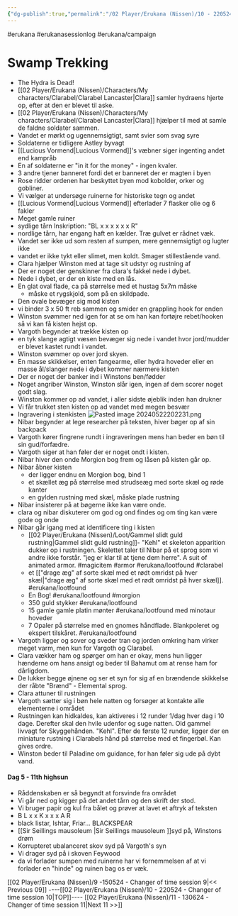 ```yaml
---
{"dg-publish":true,"permalink":"/02 Player/Erukana (Nissen)/10 - 220524 - Changer of time session 10/"}
---
```


#erukana #erukanasessionlog #erukana/campaign 

# Swamp Trekking 
- The Hydra is Dead! 
- [[02 Player/Erukana (Nissen)/Characters/My characters/Clarabel/Clarabel Lancaster\|Clara]] samler hydraens hjerte op, efter at den er blevet til aske.
- [[02 Player/Erukana (Nissen)/Characters/My characters/Clarabel/Clarabel Lancaster\|Clara]] hjælper til med at samle de faldne soldater sammen. 
- Vandet er mørkt og ugennemsigtigt, samt svier som svag syre 
- Soldaterne er tidligere Astley byvagt
- [[Lucious Vormend\|Lucious Vormend]]'s væbner siger ingenting andet end kampråb
- En af soldaterne er "in it for the money" - ingen kvaler.
- 3 andre tjener banneret fordi det er banneret der er magten i byen 
- Rose ridder ordenen har beskyttet byen mod kobolder, orker og gobliner. 
- Vi vælger at undersøge ruinerne for historiske tegn og andet 
- [[Lucious Vormend\|Lucious Vormend]] efterlader 7 flasker olie og 6 fakler
- Meget gamle ruiner 
- sydlige tårn Inskription: "BL x x x x x x R"
- nordlige tårn, har engang haft en kælder. Træ gulvet er rådnet væk. 
- Vandet ser ikke ud som resten af sumpen, mere gennemsigtigt og lugter ikke 
- vandet er ikke tykt eller slimet, men koldt. Smager stillestående vand. 
- Clara hjælper Winston med at tage sit udstyr og rustning af
- Der er noget der genskinner fra clara's fakkel nede i dybet.
- Nede i dybet, er der en kiste med en lås. 
- En glat oval flade, ca på størrelse med et hustag 5x7m måske
	- måske et rygskjold, som på en skildpade.
- Den ovale bevæger sig mod kisten 
- vi binder 3 x 50 ft reb sammen og smider en grappling hook for enden
- Winston svømmer ned igen for at se om han kan fortøjre rebet/hooken så vi kan få kisten hejst op.
- Vargoth begynder at trække kisten op
- en tyk slange agtigt væsen bevæger sig nede i vandet hvor jord/mudder er blevet kastet rundt i vandet. 
- Winston svømmer op over jord skyen. 
- En masse skikkelser, enten fangearme, eller hydra hoveder eller en masse ål/slanger nede i dybet kommer nærmere kisten 
- Der er noget der banker ind i Winstons ben/fødder 
- Noget angriber Winston, Winston slår igen, ingen af dem scorer noget godt slag.
- Winston kommer op ad vandet, i aller sidste øjeblik inden han drukner 
- Vi får trukket sten kisten op ad vandet med megen besvær 
- Ingravering i stenkisten 
 ![Pasted image 20240522202231.png](/img/user/10%20Attachments/Pasted%20image%2020240522202231.png)
- Nibar begynder at lege researcher på teksten, hiver bøger op af sin backpack 
- Vargoth kører fingrene rundt i ingraveringen mens han beder en bøn til sin gud/forfædre. 
- Vargoth siger at han føler der er noget ondt i kisten.
- Nibar hiver den onde Morgion bog frem og låsen på kisten går op. 
- Nibar åbner kisten 
	- der ligger endnu en Morgion bog, bind 1
	- et skællet æg på størrelse med strudseæg med sorte skæl og røde kanter 
	- en gylden rustning med skæl, måske plade rustning 
- Nibar insisterer på at bøgerne ikke kan være onde. 
- clara og nibar diskuterer om god og ond findes og om ting kan være gode og onde 
- Nibar går igang med at identificere ting i kisten 
	- [[02 Player/Erukana (Nissen)/Loot/Gammel slidt guld rustning\|Gammel slidt guld rustning]]- "Kehl" et skeleton apparition dukker op i rustningen. Skelettet taler til Nibar på et sprog som vi andre ikke forstår. "jeg er klar til at tjene dem herre". A suit of animated armor. #magicitem #armor  #erukana/lootfound #clarabel 
	- et [["drage æg" af sorte skæl med et rødt omridst på hver skæl\|"drage æg" af sorte skæl med et rødt omridst på hver skæl]]. #erukana/lootfound 
	- En Bog! #erukana/lootfound #morgion 
	- 350 guld stykker #erukana/lootfound 
	- 15 gamle gamle platin mønter #erukana/lootfound med minotaur hoveder 
	- 7 Opaler på størrelse med en gnomes håndflade. Blankpoleret og ekspert tilskåret. #erukana/lootfound 
- Vargoth ligger og sover og sveder tran og jorden omkring ham virker meget varm, men kun for Vargoth og Clarabel. 
- Clara vækker ham og spørger om han er okay, mens hun ligger hænderne om hans ansigt og beder til Bahamut om at rense ham for dårligdom. 
- De lukker begge øjnene og ser et syn for sig af en brændende skikkelse der råbte "Brænd" - Elemental sprog. 
- Clara attuner til rustningen 
- Vargoth sætter sig i bøn hele natten og forsøger at kontakte alle elementerne i området 
- Rustningen kan hidkaldes, kan aktiveres i 12 runder 1/dag hver dag i 10 dage. Derefter skal den hvile udenfor og suge natten. Old gammel livvagt for Skyggehånden. "Kehl".  Efter de første 12 runder, ligger der en miniature rustning i Clarabels hånd på størrelse med et fingerbøl. Kan gives ordre. 
- Winston beder til Paladine om guidance, for han føler sig ude på dybt vand.

#### Dag 5 - 11th highsun 
- Råddenskaben er så begyndt at forsvinde fra området 
- Vi går ned og kigger på det andet tårn og den skrift der stod. 
- Vi bruger papir og kul fra bålet og prøver at lavet et aftryk af teksten 
- B L x x  K  x x x A R 
- black  listar, Ishtar, Friar... BLACKSPEAR 
- [[Sir Seillings mausoleum \|Sir Seillings mausoleum ]]syd på, Winstons drøm 
- Korrupteret ubalanceret skov syd på Vargoth's syn 
- Vi drager syd på i skoven Feywood 
- da vi forlader sumpen med ruinerne har vi fornemmelsen af at vi forlader en "hinde" og ruinen bag os er væk. 


[[02 Player/Erukana (Nissen)/9 -150524 - Changer of time session 9\|<< Previous 09]] ----[[02 Player/Erukana (Nissen)/10 - 220524 - Changer of time session 10\|TOP]]---- [[02 Player/Erukana (Nissen)/11 - 130624 - Changer of time session 11\|Next 11 >>]]